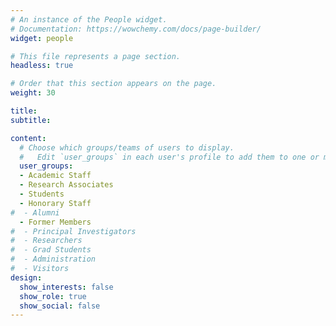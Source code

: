 ```yaml
---
# An instance of the People widget.
# Documentation: https://wowchemy.com/docs/page-builder/
widget: people

# This file represents a page section.
headless: true

# Order that this section appears on the page.
weight: 30

title: 
subtitle:

content:
  # Choose which groups/teams of users to display.
  #   Edit `user_groups` in each user's profile to add them to one or more of these groups.
  user_groups:
  - Academic Staff
  - Research Associates
  - Students
  - Honorary Staff
#  - Alumni
  - Former Members
#  - Principal Investigators
#  - Researchers
#  - Grad Students
#  - Administration
#  - Visitors
design:
  show_interests: false
  show_role: true
  show_social: false
---
```

